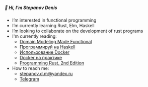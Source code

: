 ##### 👋 Hi, I’m Stepanov Denis
* I’m interested in functional programming
* I’m currently learning Rust, Elm, Haskell
* I’m looking to collaborate on the development of rust programs
* I'm currently reading:
  * [Domain Modeling Made Functional](https://www.amazon.com/Domain-Modeling-Made-Functional-Domain-Driven/dp/1680502549)
  * [Программируй на Haskell](https://www.ozon.ru/product/programmiruy-na-haskell-148016677/?sh=-QD8JgAAAA)
  * [Использование Docker](https://www.ozon.ru/product/ispolzovanie-docker-160771100/?sh=quYU7zzK-g)
  * [Docker на практике](https://www.ozon.ru/product/docker-na-praktike-159640467/?sh=quYU73U3KA)
  * [Programming Rust, 2nd Edition](https://www.oreilly.com/library/view/programming-rust-2nd/9781492052586/)
* How to reach me:
  * stepanov.d.m@yandex.ru
  * [Telegram](https://t.me/stepanov_d_m/)
